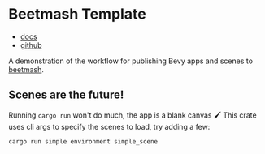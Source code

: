 # Beetmash Template

- [docs](https://beetmash.com/docs/beetmash)
- [github](https://github.com/mrchantey/beetmash)

A demonstration of the workflow for publishing Bevy apps and scenes to [beetmash](https://beetmash.com).

## Scenes are the future!

Running `cargo run` won't do much, the app is a blank canvas 🖌️
This crate uses cli args to specify the scenes to load, try adding a few:

`cargo run simple environment simple_scene`